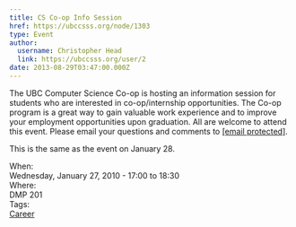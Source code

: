 ```yaml
---
title: CS Co-op Info Session 
href: https://ubccsss.org/node/1303
type: Event
author:
  username: Christopher Head
  link: https://ubccsss.org/user/2
date: 2013-08-29T03:47:00.000Z
---
```


<div class="field field-name-body field-type-text-with-summary field-label-hidden"><div class="field-items"><div class="field-item even"><p>The UBC Computer Science Co-op is hosting an information session for students who are interested in co-op/internship opportunities. The Co-op program is a great way to gain valuable work experience and to improve your employment opportunities upon graduation.  All are welcome to attend this event. Please email your questions and comments to <a href="/cdn-cgi/l/email-protection#d0b3a3b3bfbfa090b3a3fea5b2b3feb3b1"><span class="__cf_email__" data-cfemail="204353434f4f506043530e5542430e4341">[email&#xA0;protected]</span></a>.</p>
<p>This is the same as the event on January 28.</p>
</div></div></div><div class="field field-name-field-dates field-type-datetime field-label-above"><div class="field-label">When:&#xA0;</div><div class="field-items"><div class="field-item even"><span class="date-display-single">Wednesday, January 27, 2010 - <span class="date-display-range"><span class="date-display-start">17:00</span> to <span class="date-display-end">18:30</span></span></span></div></div></div><div class="field field-name-field-location field-type-text field-label-above"><div class="field-label">Where:&#xA0;</div><div class="field-items"><div class="field-item even">DMP 201</div></div></div>    <footer>
    <div class="field field-name-field-tags field-type-taxonomy-term-reference field-label-above"><div class="field-label">Tags:&#xA0;</div><div class="field-items"><div class="field-item even"><a href="/career">Career</a></div></div></div>      </footer>